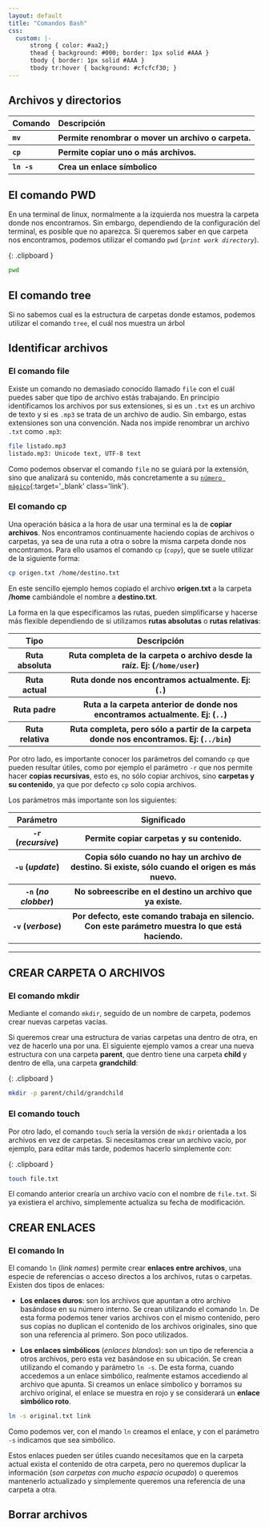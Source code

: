 ```yaml
---
layout: default
title: "Comandos Bash"
css:
  custom: |-
      strong { color: #aa2;}
      thead { background: #000; border: 1px solid #AAA }
      tbody { border: 1px solid #AAA }
      tbody tr:hover { background: #cfcfcf30; }   
---
```



## Archivos y directorios

<table>
  <thead>
    <th align="left">Comando</th>
    <th align="left">Descripción</th>
  </thead>
  <tbody align="left">
    <tr onclick="location.href = '#c-mv'">
      <th>
        <code class="language-plaintext">mv</code>
      </th>
      <th>
        Permite renombrar o mover un archivo o carpeta.
      </th>
    </tr>
    <tr onclick="location.href = '#c-cp'">
      <th>
        <code class="language-plaintext">cp</code>
      </th>
      <th>
        Permite copiar uno o más archivos.
      </th>
    </tr>
    <tr onclick="location.href = '#c-'">
      <th>
        <code class="language-plaintext">ln -s</code>
      </th>
      <th>
      	Crea un enlace símbolico
      </th>
    </tr>  
  </tbody>
</table>

## El comando PWD

En una terminal de linux, normalmente a la izquierda nos muestra la carpeta donde nos encontramos. Sin embargo, dependiendo de la configuración del terminal, es posible que no aparezca. Si queremos saber en que carpeta nos encontramos, podemos utilizar el comando `pwd` (*`print work directory`*).


{: .clipboard  }
```bash
pwd
```

## El comando tree

Si no sabemos cual es la estructura de carpetas donde estamos, podemos utilizar el comando `tree`, el cuál nos muestra un árbol

## Identificar archivos

### El comando file

Existe un comando no demasiado conocido llamado `file` con el cuál puedes saber que tipo de archivo estás trabajando. En principio identificamos los archivos por sus extensiones, si es un `.txt` es un archivo de texto y si es `.mp3` se trata de un archivo de audio. Sin embargo, estas extensiones son una convención. Nada nos impide renombrar un archivo `.txt` como `.mp3`:


```bash
file listado.mp3
listado.mp3: Unicode text, UTF-8 text
```

Como podemos observar el comando `file` no se guiará por la extensión, sino que analizará su contenido, más concretamente a su [`número mágico`](https://es.wikipedia.org/wiki/N%C3%BAmero_m%C3%A1gico_(inform%C3%A1tica)){:target='_blank' class='link'}.


<a name="c-cp"></a>
### El comando cp

Una operación básica a la hora de usar una terminal es la de **copiar archivos**. Nos encontramos continuamente haciendo copias de archivos o carpetas, ya sea de una ruta a otra o sobre la misma carpeta donde nos encontramos. Para ello usamos el comando `cp` (*`copy`*), que se suele utilizar de la siguiente forma:


```bash
cp origen.txt /home/destino.txt
```

En este sencillo ejemplo hemos copiado el archivo **origen.txt** a la carpeta **/home** cambiándole el nombre a **destino.txt**.


La forma en la que especificamos las rutas, pueden simplificarse y hacerse más flexible dependiendo de si utilizamos **rutas absolutas** o **rutas relativas**:
<table>
  <thead>
    <th>Tipo</th>
    <th>Descripción</th>
  </thead>
  <tbody>
    <tr>
      <th><strong>Ruta absoluta</strong></th>
      <th>Ruta completa de la carpeta o archivo desde la raíz. Ej: (<code class="language-plaintext">/home/user</code>)</th>
    </tr>
    <tr>
      <th><strong>Ruta actual</strong></th>
      <th>Ruta donde nos encontramos actualmente. Ej: (<code class="language-plaintext">.</code>)</th>
    </tr>
    <tr>
      <th><strong>Ruta padre</strong></th>
      <th>Ruta a la carpeta anterior de donde nos encontramos actualmente. Ej: (<code class="language-plaintext">..</code>)</th>
    </tr>
    <tr>
      <th><strong>Ruta relativa</strong></th>
      <th>Ruta completa, pero sólo a partir de la carpeta donde nos encontramos. Ej: (<code class="language-plaintext">../bin</code>)</th>
    </tr>
  </tbody>
</table>

Por otro lado, es importante conocer los parámetros del comando `cp` que pueden resultar útiles, como por ejemplo el parámetro `-r` que nos permite hacer **copias recursivas**, esto es, no sólo copiar archivos, sino **carpetas y su contenido**, ya que por defecto `cp` solo copia archivos.


Los parámetros más importante son los siguientes:


<table>
  <thead>
    <th>Parámetro</th>
    <th>Significado</th>
  </thead>
  <tbody>
    <tr>
      <th><code class="language-plaintext">-r</code> (<em>recursive</em>)</th>
      <th>Permite copiar carpetas y su contenido.</th>
    </tr>
    <tr>
      <th><code class="language-plaintext">-u</code> (<em>update</em>)</th>
      <th>Copia sólo cuando no hay un archivo de destino. Si existe, sólo cuando el origen es más nuevo.</th>
    </tr>
    <tr>
      <th><code class="language-plaintext">-n</code> (<em>no clobber</em>)</th>
      <th>No sobreescribe en el destino un archivo que ya existe.</th>
    </tr>
    <tr>
      <th><code class="language-plaintext">-v</code> (<em>verbose</em>)</th>
      <th>Por defecto, este comando trabaja en silencio. Con este parámetro muestra lo que está haciendo.</th>
    </tr>
  </tbody>
</table>

---

## CREAR CARPETA O ARCHIVOS

### El comando mkdir

Mediante el comando `mkdir`, seguido de un nombre de carpeta, podemos crear nuevas carpetas vacías.

Si queremos crear una estructura de varias carpetas una dentro de otra, en vez de hacerlo una por una. El siguiente ejemplo vamos a crear una nueva estructura con una carpeta **parent**, que dentro tiene una carpeta **child** y dentro de ella, una carpeta **grandchild**:


{: .clipboard }
```bash
mkdir -p parent/child/grandchild
```

### El comando touch

Por otro lado, el comando `touch` sería la versión de `mkdir` orientada a los archivos en vez de carpetas. Si necesitamos crear un archivo vacío, por ejemplo, para editar más tarde, podemos hacerlo simplemente con:

{: .clipboard }
```bash
touch file.txt
```

El comando anterior crearía un archivo vacío con el nombre de `file.txt`. Si ya existiera el archivo, simplemente actualiza su fecha de modificación.


## CREAR ENLACES

### El comando ln

El comando `ln` (*link names*) permite crear **enlaces entre archivos**, una especie de referencias o acceso directos a los archivos, rutas o carpetas. Existen dos tipos de enlaces:

- **Los enlaces duros**: son los archivos que apuntan a otro archivo basándose en su número interno. Se crean utilizando el comando `ln`. De esta forma podemos tener varios archivos con el mismo contenido, pero sus copias no duplican el contenido de los archivos originales, sino que son una referencia al primero. Son poco utilizados.

- **Los enlaces simbólicos** (*enlaces blandos*): son un tipo de referencia a otros archivos, pero esta vez basándose en su ubicación. Se crean utilizando el comando y parámetro `ln -s`. De esta forma, cuando accedemos a un enlace simbólico, realmente estamos accediendo al archivo que apunta. Si creamos un enlace símbolico y borramos su archivo original, el enlace se muestra en rojo y se considerará un **enlace simbólico roto**.


```bash
ln -s original.txt link
```

Como podemos ver, con el mando `ln` creamos el enlace, y con el parámetro `-s` indicamos que sea simbólico.


Estos enlaces pueden ser útiles cuando necesitamos que en la carpeta actual exista el contenido de otra carpeta, pero no queremos duplicar la información (*son carpetas con mucho espacio ocupado*) o queremos mantenerlo actualizado y simplemente queremos una referencia de una carpeta a otra.


## Borrar archivos